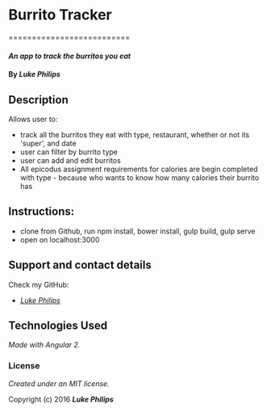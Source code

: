 
# Burrito Tracker
==========================

#### _An app to track the burritos you eat_

#### By _**Luke Philips**_

## Description

Allows user to:
* track all the burritos they eat with type, restaurant, whether or not its 'super', and date
* user can filter by burrito type
* user can add and edit burritos
* All epicodus assignment requirements for calories are begin completed with type - because who wants to know how many calories their burrito has

## Instructions:

* clone from Github, run npm install, bower install, gulp build, gulp serve
* open on localhost:3000


## Support and contact details

Check my GitHub:
* _[Luke Philips](https://github.com/lukeephilips)_

## Technologies Used

_Made with Angular 2._

### License

*Created under an MIT license.*

Copyright (c) 2016 **_Luke Philips_**
